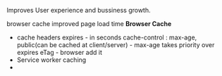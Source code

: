 
Improves User experience and bussiness growth.

browser cache improved page load time
__Browser Cache__
* cache headers 
  expires - in seconds
  cache-control : max-age, public(can be cached at client/server) - max-age takes priority over expires
  eTag - browser add it
* Service worker caching
*  
